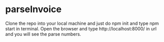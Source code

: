 # parseInvoice
Clone the repo into your local machine and just do npm init and type npm start in terminal. 
Open the browser and type http://localhost:8000/ in url and you will see the parse numbers.
